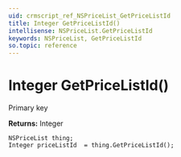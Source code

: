 ```yaml
---
uid: crmscript_ref_NSPriceList_GetPriceListId
title: Integer GetPriceListId()
intellisense: NSPriceList.GetPriceListId
keywords: NSPriceList, GetPriceListId
so.topic: reference
---
```


# Integer GetPriceListId()

Primary key

**Returns:** Integer

```crmscript
NSPriceList thing;
Integer priceListId  = thing.GetPriceListId();
```


